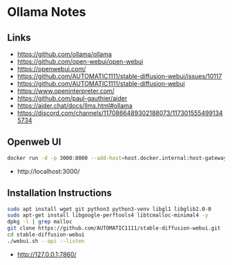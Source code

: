 # Ollama Notes

## Links

* https://github.com/ollama/ollama
* https://github.com/open-webui/open-webui
* https://openwebui.com/
* https://github.com/AUTOMATIC1111/stable-diffusion-webui/issues/10117
* https://github.com/AUTOMATIC1111/stable-diffusion-webui
* https://www.openinterpreter.com/
* https://github.com/paul-gauthier/aider
* https://aider.chat/docs/llms.html#ollama
* https://discord.com/channels/1170866489302188073/1173015554991345734

## Openweb UI

```bash
docker run -d -p 3000:8080 --add-host=host.docker.internal:host-gateway -v open-webui:/app/backend/data --name open-webui --restart always ghcr.io/open-webui/open-webui:main
```

* http://localhost:3000/

## Installation Instructions

```bash
sudo apt install wget git python3 python3-venv libgl1 libglib2.0-0
sudo apt-get install libgoogle-perftools4 libtcmalloc-minimal4 -y
dpkg -l | grep malloc
git clone https://github.com/AUTOMATIC1111/stable-diffusion-webui.git
cd stable-diffusion-webui
./webui.sh --api --listen
```

* http://127.0.0.1:7860/
